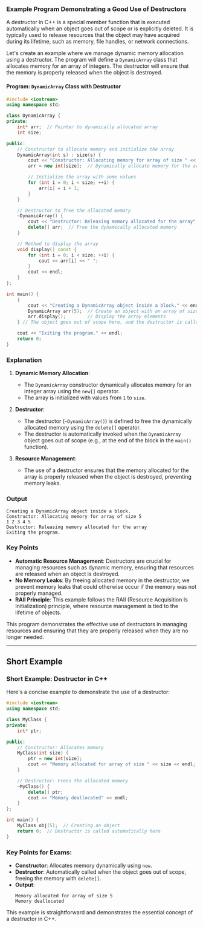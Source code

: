 ### **Example Program Demonstrating a Good Use of Destructors**

A destructor in C++ is a special member function that is executed automatically when an object goes out of scope or is explicitly deleted. It is typically used to release resources that the object may have acquired during its lifetime, such as memory, file handles, or network connections.

Let's create an example where we manage dynamic memory allocation using a destructor. The program will define a `DynamicArray` class that allocates memory for an array of integers. The destructor will ensure that the memory is properly released when the object is destroyed.

#### **Program: `DynamicArray` Class with Destructor**

```cpp
#include <iostream>
using namespace std;

class DynamicArray {
private:
    int* arr;  // Pointer to dynamically allocated array
    int size;

public:
    // Constructor to allocate memory and initialize the array
    DynamicArray(int s) : size(s) {
        cout << "Constructor: Allocating memory for array of size " << size << endl;
        arr = new int[size];  // Dynamically allocate memory for the array

        // Initialize the array with some values
        for (int i = 0; i < size; ++i) {
            arr[i] = i + 1;
        }
    }

    // Destructor to free the allocated memory
    ~DynamicArray() {
        cout << "Destructor: Releasing memory allocated for the array" << endl;
        delete[] arr;  // Free the dynamically allocated memory
    }

    // Method to display the array
    void display() const {
        for (int i = 0; i < size; ++i) {
            cout << arr[i] << " ";
        }
        cout << endl;
    }
};

int main() {
    {
        cout << "Creating a DynamicArray object inside a block." << endl;
        DynamicArray arr(5);  // Create an object with an array of size 5
        arr.display();        // Display the array elements
    } // The object goes out of scope here, and the destructor is called

    cout << "Exiting the program." << endl;
    return 0;
}
```

### **Explanation**

1. **Dynamic Memory Allocation**:
   - The `DynamicArray` constructor dynamically allocates memory for an integer array using the `new[]` operator.
   - The array is initialized with values from `1` to `size`.

2. **Destructor**:
   - The destructor (`~DynamicArray()`) is defined to free the dynamically allocated memory using the `delete[]` operator.
   - The destructor is automatically invoked when the `DynamicArray` object goes out of scope (e.g., at the end of the block in the `main()` function).

3. **Resource Management**:
   - The use of a destructor ensures that the memory allocated for the array is properly released when the object is destroyed, preventing memory leaks.

### **Output**

```
Creating a DynamicArray object inside a block.
Constructor: Allocating memory for array of size 5
1 2 3 4 5 
Destructor: Releasing memory allocated for the array
Exiting the program.
```

### **Key Points**

- **Automatic Resource Management**: Destructors are crucial for managing resources such as dynamic memory, ensuring that resources are released when an object is destroyed.
- **No Memory Leaks**: By freeing allocated memory in the destructor, we prevent memory leaks that could otherwise occur if the memory was not properly managed.
- **RAII Principle**: This example follows the RAII (Resource Acquisition Is Initialization) principle, where resource management is tied to the lifetime of objects.

This program demonstrates the effective use of destructors in managing resources and ensuring that they are properly released when they are no longer needed.

--- 

## Short Example

### **Short Example: Destructor in C++**

Here's a concise example to demonstrate the use of a destructor:

```cpp
#include <iostream>
using namespace std;

class MyClass {
private:
    int* ptr;

public:
    // Constructor: Allocates memory
    MyClass(int size) {
        ptr = new int[size];
        cout << "Memory allocated for array of size " << size << endl;
    }

    // Destructor: Frees the allocated memory
    ~MyClass() {
        delete[] ptr;
        cout << "Memory deallocated" << endl;
    }
};

int main() {
    MyClass obj(5);  // Creating an object
    return 0;  // Destructor is called automatically here
}
```

### **Key Points for Exams**:
- **Constructor**: Allocates memory dynamically using `new`.
- **Destructor**: Automatically called when the object goes out of scope, freeing the memory with `delete[]`.
- **Output**:
  ```
  Memory allocated for array of size 5
  Memory deallocated
  ```

This example is straightforward and demonstrates the essential concept of a destructor in C++.
